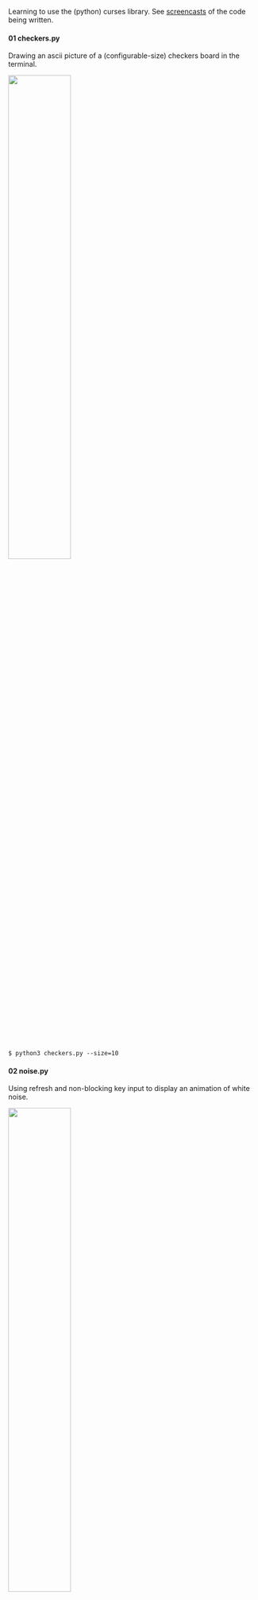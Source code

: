 Learning to use the (python) curses library. See [screencasts](http://www.youtube.com/watch?v=FqiUClkEWz0&list=PLuUP5eKYlWmLtB-I5Y3TCFibpaz7xBwbf&feature=share) of the code being written.

#### 01 checkers.py

Drawing an ascii picture of a (configurable-size) checkers board in the
terminal.

<img src="http://fruitnuke.github.io/curses/img/checkers.png" height="50%" width="50%"/>

    $ python3 checkers.py --size=10

#### 02 noise.py

Using refresh and non-blocking key input to display an animation of white noise.

<img src="http://fruitnuke.github.io/curses/img/noise.gif" height="50%" width="50%"/>

    $ python3 noise.py

#### 03 mandelbrot.py

Experimenting with color in curses by drawing a mandelbrot plot. (Requires a
terminal with at least 16 colors.) I discovered after trial-and-error that
extended support for color in Terminal.App on Mac OS X is pretty limited!

<img src="http://fruitnuke.github.io/curses/img/mandel.png" height="50%" width="50%"/>

    $ python3 mandelbrot.py

#### 04 move.py

Using keyboard input to move a character around the terminal screen.

	$ python3 move.py

#### 05 windows.py

Experimenting with windows in curses by displaying random windows of pretty
patterns (noise, mandelbrot or scrolling ascii).

	$ python3 windows.py

#### 06 mandelpad.py

Using pads to scroll around an area larger than the screen.

	$ python3 mandelpad.py

#### 07 menu.py

Create an interactive menu from scratch, and try out attributes while I'm at it.

	$ python3 menu.py
